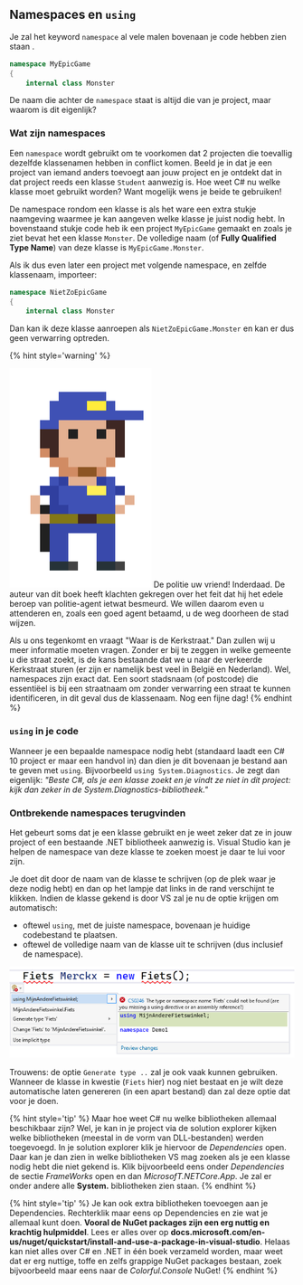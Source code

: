
## Namespaces en ``using``
Je zal het keyword ``namespace`` al vele malen bovenaan je code hebben zien staan .

```csharp
namespace MyEpicGame
{
    internal class Monster
```

De naam die achter de ``namespace`` staat is altijd die van je project, maar waarom is dit eigenlijk?

### Wat zijn namespaces

Een ``namespace`` wordt gebruikt om te voorkomen dat 2 projecten die toevallig dezelfde klassenamen hebben in conflict komen. Beeld je in dat je een project van iemand anders toevoegt aan jouw project en je ontdekt dat in dat project reeds een klasse ``Student`` aanwezig is. Hoe weet C# nu welke klasse moet gebruikt worden? Want mogelijk wens je beide te gebruiken!

De namespace rondom een klasse is als het ware een extra stukje naamgeving waarmee je kan aangeven welke klasse je juist nodig hebt. In bovenstaand stukje code heb ik een project ``MyEpicGame`` gemaakt en zoals je ziet bevat het een klasse ``Monster``. De volledige naam (of **Fully Qualified Type Name**) van deze klasse is ``MyEpicGame.Monster``. 

Als ik dus even later een project met volgende namespace, en zelfde klassenaam, importeer:

```csharp
namespace NietZoEpicGame
{
    internal class Monster
```
Dan kan ik deze klasse aanroepen als ``NietZoEpicGame.Monster`` en kan er dus geen verwarring optreden.


{% hint style='warning' %}

![](../assets/gotopolice.png)
De politie uw vriend! Inderdaad. De auteur van dit boek heeft klachten gekregen over het feit dat hij het edele beroep van politie-agent ietwat besmeurd. We willen daarom even u attenderen en, zoals een goed agent betaamd, u de weg doorheen de stad wijzen.

Als u ons tegenkomt en vraagt "Waar is de Kerkstraat." Dan zullen wij u meer informatie moeten vragen. Zonder er bij te zeggen in welke gemeente u die straat zoekt, is de kans bestaande dat we u naar de verkeerde Kerkstraat sturen (er zijn er namelijk best veel in België en Nederland). Wel, namespaces zijn exact dat. Een soort stadsnaam (of postcode) die essentiëel is bij een straatnaam om zonder verwarring een straat te kunnen identificeren, in dit geval dus de klassenaam. Nog een fijne dag!
{% endhint %}


### ``using`` in je code

Wanneer je een bepaalde namespace nodig hebt (standaard laadt een C# 10 project er maar een handvol in) dan dien je dit bovenaan je bestand aan te geven met ``using``. Bijvoorbeeld ``using System.Diagnostics``. Je zegt dan eigenlijk: *"Beste C#, als je een klasse zoekt en je vindt ze niet in dit project: kijk dan zeker in de System.Diagnostics-bibliotheek."*



### Ontbrekende namespaces terugvinden
Het gebeurt soms dat je een klasse gebruikt en je weet zeker dat ze in jouw project of een bestaande .NET bibliotheek aanwezig is. Visual Studio kan je helpen de namespace van deze klasse te zoeken moest je daar te lui voor zijn.

Je doet dit door de naam van de klasse te schrijven (op de plek waar je deze nodig hebt) en dan op het lampje dat links in de rand verschijnt te klikken. Indien de klasse gekend is door VS zal je nu de optie krijgen om automatisch:
* oftewel ``using``, met de juiste namespace, bovenaan je huidige codebestand te plaatsen.
* oftewel de volledige naam van de klasse uit te schrijven (dus inclusief de namespace).



![Handig toch!](../assets/6_klassen/usinghelp.png)

Trouwens: de optie ``Generate type ..`` zal je ook vaak kunnen gebruiken. Wanneer de klasse in kwestie (``Fiets`` hier) nog niet bestaat en je wilt deze automatische laten genereren (in een apart bestand) dan zal deze optie dat voor je doen. 

{% hint style='tip' %}
Maar hoe weet C# nu welke bibliotheken allemaal beschikbaar zijn? Wel, je kan in je project via de solution explorer kijken welke bibliotheken (meestal in de vorm van DLL-bestanden) werden toegevoegd. In je solution explorer klik je hiervoor de *Dependencies* open. Daar kan je dan zien in welke bibliotheken VS mag zoeken als je een klasse nodig hebt die niet gekend is. Klik bijvoorbeeld eens onder *Dependencies* de sectie *FrameWorks* open en dan *MicrosofT.NETCore.App*. Je zal er onder andere alle **System.** bibliotheken zien staan.
{% endhint %}


{% hint style='tip' %}
Je kan ook extra bibliotheken toevoegen aan je Dependencies. Rechterklik maar eens op Dependencies en zie wat je allemaal kunt doen. **Vooral de NuGet packages zijn een erg nuttig en krachtig hulpmiddel**. Lees er alles over op **docs.microsoft.com/en-us/nuget/quickstart/install-and-use-a-package-in-visual-studio**. Helaas kan niet alles over C# en .NET in één boek verzameld worden, maar weet dat er erg nuttige, toffe en zelfs grappige NuGet packages bestaan, zoek bijvoorbeeld maar eens naar de *Colorful.Console* NuGet!
{% endhint %}




